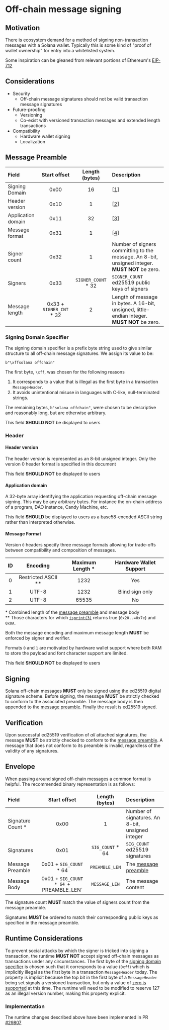 # Off-chain message signing
## Motivation

There is ecosystem demand for a method of signing non-transaction messages with
a Solana wallet. Typically this is some kind of "proof of wallet ownership" for
entry into a whitelisted system.

Some inspiration can be gleaned from relevant portions of Ethereum's
[EIP-712](https://eips.ethereum.org/EIPS/eip-712)

## Considerations

* Security
  * Off-chain message signatures should not be valid transaction message signatures
* Future-proofing
  * Versioning
  * Co-exist with versioned transaction messages and extended length transactions
* Compatibility
  * Hardware wallet signing
  * Localization

## Message Preamble

| Field | Start offset | Length (bytes) | Description
| :---- | :----------: | :------------: | :----------
| Signing Domain | 0x00 | 16 | \[[1](#signing-domain-specifier)\]
| Header version | 0x10 | 1 | \[[2](#header-version)\]
| Application domain | 0x11 | 32 | \[[3](#application-domain)\]
| Message format | 0x31 | 1 | \[[4](#message-format)\]
| Signer count | 0x32 | 1 | Number of signers committing to the message. An 8-bit, unsigned integer. **MUST NOT** be zero.
| Signers | 0x33 | `SIGNER_COUNT` * 32 | `SIGNER_COUNT` ed25519 public keys of signers
| Message length | 0x33 + `SIGNER_CNT` * 32 | 2 | Length of message in bytes. A 16-bit, unsigned, little-endian integer. **MUST NOT** be zero.

### Signing Domain Specifier

The signing domain specifier is a prefix byte string used to give similar structure
to all off-chain message signatures. We assign its value to be:
```
b"\xffsolana offchain"
```
The first byte, `\xff`, was chosen for the following reasons
1. It corresponds to a value that is illegal as the first byte in a transaction
`MessageHeader`.
1. It avoids unintentional misuse in languages with C-like, null-terminated strings.

The remaining bytes, `b"solana offchain"`, were chosen to be descriptive and
reasonably long, but are otherwise arbitrary.

This field **SHOULD NOT** be displayed to users

### Header

#### Header version

The header version is represented as an 8-bit unsigned integer. Only the version
0 header format is specified in this document

This field **SHOULD NOT** be displayed to users

#### Application domain

A 32-byte array identifying the application requesting off-chain message signing.
This may be any arbitrary bytes. For instance the on-chain address of a program,
DAO instance, Candy Machine, etc.

This field **SHOULD** be displayed to users as a base58-encoded ASCII string rather
than interpreted otherwise.

#### Message Format

Version `0` headers specify three message formats allowing for trade-offs between
compatibility and composition of messages.

| ID  | Encoding              | Maximum Length \* | Hardware Wallet Support |
| :-: | :-------------------: | :---------------: | :---------------------: |
|  0  | Restricted ASCII \*\* | 1232              | Yes                     |
|  1  | UTF-8                 | 1232              | Blind sign only         |
|  2  | UTF-8                 | 65535             | No                      |

\* Combined length of the [message preamble](#message-preamble) and message body<br/>
\*\* Those characters for which [`isprint(3)`](https://linux.die.net/man/3/isprint)
returns true (`0x20..=0x7e`) and `0x0A`.

Both the message encoding and maximum message length **MUST** be enforced by
signer and verifier.

Formats `0` and `1` are motivated by hardware wallet support where both RAM
to store the payload and font character support are limited.

This field **SHOULD NOT** be displayed to users

## Signing

Solana off-chain messages **MUST** only be signed using the ed25519 digital
signature scheme. Before signing, the message **MUST** be strictly checked to
conform to the associated preamble. The message body is then appended to the
[message preamble](#message-preamble). Finally the result is ed25519 signed.

## Verification
Upon successful ed25519 verification of _all_ attached signatures, the message
**MUST** be strictly checked to conform to the [message preamble](#message-preamble).
A message that does not conform to its preamble is invalid, regardless of the
validity of any signatures.

## Envelope

When passing around signed off-chain messages a common format is helpful. The
recommended binary representation is as follows:

| Field | Start offset | Length (bytes) | Description
| :---- | :----------: | :------------: | :----------
| Signature Count \* | 0x00 | 1 | Number of signatures. An 8-bit, unsigned integer
| Signatures | 0x01 | `SIG_COUNT` * 64 | `SIG_COUNT` ed25519 signatures
| Message Preamble | 0x01 + `SIG_COUNT` * 64 | `PREAMBLE_LEN` | The [message preamble](#message-preamble)
| Message Body | 0x01 + `SIG_COUNT * 64 + `PREAMBLE_LEN` | `MESSAGE_LEN` | The message content

The signature count **MUST** match the value of signers count from the message
preamble.

Signatures **MUST** be ordered to match their corresponding public keys as
specified in the message preamble.

## Runtime Considerations

To prevent social attacks by which the signer is tricked into signing a transaction,
the runtime **MUST NOT** accept signed off-chain messages as transactions under any
circumstances. The first byte of the [signing domain specifier](#signing-domain-specifier)
is chosen such that it corresponds to a value (`0xff`) which is implicitly illegal
as the first byte in a transaction `MessageHeader` today. The property is implicit
because the top bit in the first byte of a `MessageHeader` being set signals a
versioned transaction, but only a value of
[zero is supported](https://github.com/solana-labs/solana/blob/b6ae6c1fe17e4b64c5051c651ca2585e4f55468c/sdk/program/src/message/versions/mod.rs#L269-L281)
at this time. The runtime will need to be modified to reserve 127 as an illegal
version number, making this property explicit.

### Implementation

The runtime changes described above have been implemented in PR [#29807](https://github.com/solana-labs/solana/pull/29807)
